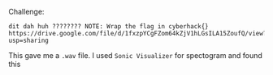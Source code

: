 Challenge:
```
dit dah huh ???????? NOTE: Wrap the flag in cyberhack{} https://drive.google.com/file/d/1fxzpYCgFZom64kZjV1hLGsILA15ZoufQ/view?usp=sharing
```
This gave me a ```.wav``` file. I used ```Sonic Visualizer``` for spectogram and found this
